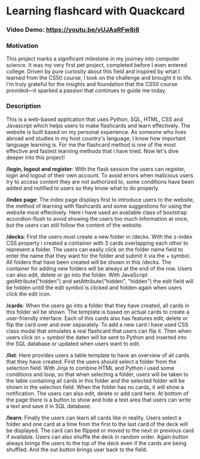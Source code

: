 # Learning flashcard with Quackcard

### Video Demo: https://youtu.be/vUJAaRFw8i8

### Motivation
This project marks a significant milestone in my journey into computer science. It was my very first pet project, completed before I even entered college. Driven by pure curiosity about this field and inspired by what I learned from the CS50 course, I took on the challenge and brought it to life. I'm truly grateful for the insights and foundation that the CS50 course provided—it sparked a passion that continues to guide me today.

### Description
This is a web-based application that uses Python, SQL, HTML, CSS and Javascript which helps users to make flashcards and learn effectively. The website is built based on my personal experience. As someone who lives abroad and studies in my host country's language, I know how important language learning is. For me the flashcard method is one of the most effective and fastest learning methods that i have tried. Now let's dive deeper into this project!

**/login, logout and register**: With the flask session the users can register, login and logout of their own account. To avoid errors when malicious users try to access content they are not authorized to, some conditions have been added and notified to users so they know what to do properly.

**/index page**: The index page displays first to introduce users to the website, the method of learning with flashcards and some suggestions for using the website most effectively. Here i have used an available class of bootstrap accordion-flush to avoid showing the users too much information at once, but the users can still follow the content of the website.

**/decks**: First the users must create a new folder in /decks. With the z-index CSS property i created a container with 3 cards overlapping each other to represent a folder. The users can easily click on the folder name field to enter the name that they want for the folder and submit it via the + symbol. All folders that have been created will be shown in this /decks. The container for adding new folders will be always at the end of the row. Users can also edit, delete or go into the folder. With JavaScript getAttribute("hidden") and setAttribute("hidden", "hidden") the edit field will be hidden untill the edit symbol is clicked and hidden again when users click the edit icon.

**/cards**: When the users go into a folder that they have created, all cards in this folder wil be shown. The template is based on actual cards to create a user-friendly interface. Each of this cards also has features edit, delete or flip the card over and over separately. To add a new card i have used CSS class modal that simulates a real flashcard that users can flip it. Then when users click on + symbol the daten will be sent to Python and inserted into the SQL database or updated when users want to edit.

**/list**: Here provides users a table template to have an overview of all cards that they have created. First the users should select a folder from the selection field. With Jinja to combine HTML and Python i used some conditions and loop, so that when selecting a folder, users will be taken to the table containing all cards in this folder and the selected folder will be shown in the selection field. When the folder has no cards, it will show a notification. The users can also edit, delete or add card here. At bottom of the page there is a button to show and hide a text area that users can write a text and save it in SQL database.

**/learn**: Finally the users can learn all cards like in reality. Users select a folder and one card at a time from the first to the last card of the deck will be displayed. The card can be flipped or moved to the next or previous card if available. Users can also shuffle the deck in random order. Again button always brings the users to the top of the deck even if the cards are being shuffled. And the out button brings user back to the  field.

